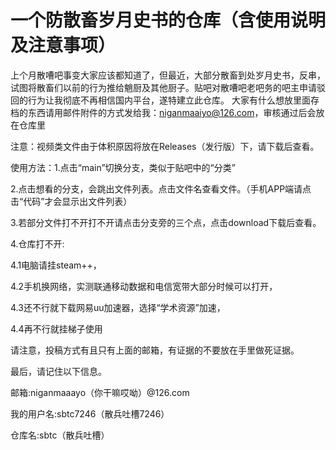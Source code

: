 # 一个防散畜岁月史书的仓库（含使用说明及注意事项）
上个月散嘈吧事变大家应该都知道了，但最近，大部分散畜到处岁月史书，反串，试图将散畜们以前的行为推给魈厨及其他厨子。贴吧对散嘈吧老吧务的吧主申请驳回的行为让我彻底不再相信国内平台，遂特建立此仓库。
大家有什么想放里面存档的东西请用邮件附件的方式发给我：niganmaaiyo@126.com，审核通过后会放在仓库里

注意：视频类文件由于体积原因将放在Releases（发行版）下，请下载后查看。


使用方法：1.点击“main”切换分支，类似于贴吧中的“分类”

2.点击想看的分支，会跳出文件列表。点击文件名查看文件。（手机APP端请点击“代码”才会显示出文件列表）

3.若部分文件打不开打不开请点击分支旁的三个点，点击download下载后查看。

4.仓库打不开:

4.1电脑请挂steam++，

4.2手机换网络，实测联通移动数据和电信宽带大部分时候可以打开，

4.3还不行就下载网易uu加速器，选择“学术资源”加速，

4.4再不行就挂梯子使用

请注意，投稿方式有且只有上面的邮箱，有证据的不要放在手里做死证据。

最后，请记住以下信息。

邮箱:niganmaaayo（你干嘛哎呦）@126.com

我的用户名:sbtc7246（散兵吐槽7246）

仓库名:sbtc（散兵吐槽）
